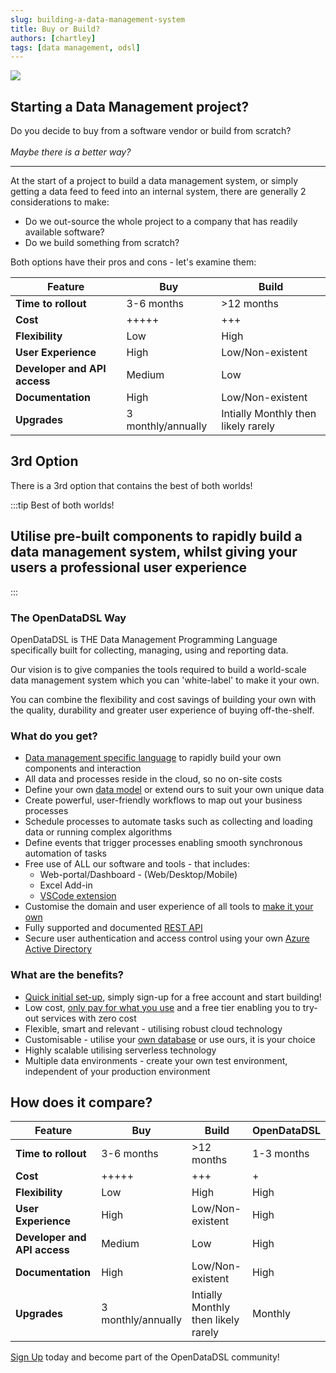 ```yaml
---
slug: building-a-data-management-system
title: Buy or Build?
authors: [chartley]
tags: [data management, odsl]
---
```


<div class="row">
  <div class="column">
    <img src="/img/blog/decision.jpg"/>
  </div>
  <div class="column">
  <h2>Starting a Data Management project?</h2>
  Do you decide to buy from a software vendor or build from scratch?
  <br /><br /> 
  <em>Maybe there is a better way?</em>
  </div>
</div>

<!--truncate-->

<hr/>

At the start of a project to build a data management system, or simply getting a data feed to feed into an internal system, there are generally 2 considerations to make:

* Do we out-source the whole project to a company that has readily available software?
* Do we build something from scratch?
   
Both options have their pros and cons - let's examine them:

|Feature|Buy|Build|
|-|-|-|
|**Time to rollout**|3-6 months|>12 months|
|**Cost**|+++++|+++|
|**Flexibility**|Low|High|
|**User Experience**|High|Low/Non-existent|
|**Developer and API access**|Medium|Low|
|**Documentation**|High|Low/Non-existent|
|**Upgrades**|3 monthly/annually|Intially Monthly then likely rarely|

## 3rd Option
There is a 3rd option that contains the best of both worlds!

:::tip Best of both worlds!
## Utilise pre-built components to rapidly build a data management system, whilst giving your users a professional user experience
:::

### The OpenDataDSL Way
OpenDataDSL is THE Data Management Programming Language specifically built for collecting, managing, using and reporting data.

Our vision is to give companies the tools required to build a world-scale data management system which you can 'white-label' to make it your own.

You can combine the flexibility and cost savings of building your own with the quality, durability and greater user 
experience of buying off-the-shelf.

### What do you get?

* [Data management specific language](easy-to-use) to rapidly build your own components and interaction
* All data and processes reside in the cloud, so no on-site costs
* Define your own [data model](/any-data-anywhere) or extend ours to suit your own unique data
* Create powerful, user-friendly workflows to map out your business processes
* Schedule processes to automate tasks such as collecting and loading data or running complex algorithms
* Define events that trigger processes enabling smooth synchronous automation of tasks
* Free use of ALL our software and tools - that includes:
    * Web-portal/Dashboard - (Web/Desktop/Mobile)
    * Excel Add-in
    * [VSCode extension](/docs/user/vscode)
* Customise the domain and user experience of all tools to [make it your own](/make-it-yours)
* Fully supported and documented [REST API](/docs/api/rest/standards) 
* Secure user authentication and access control using your own [Azure Active Directory](/secure)

### What are the benefits?

* [Quick initial set-up](/focus-on-what-matters), simply sign-up for a free account and start building!
* Low cost, [only pay for what you use](/big-savings) and a free tier enabling you to try-out services with zero cost
* Flexible, smart and relevant - utilising robust cloud technology
* Customisable - utilise your [own database](/docs/product/IT%20Guides/Database-information) or use ours, it is your choice
* Highly scalable utilising serverless technology
* Multiple data environments - create your own test environment, independent of your production environment

## How does it compare?

|Feature|Buy|Build|OpenDataDSL|
|-|-|-|-|
|**Time to rollout**|3-6 months|>12 months|1-3 months|
|**Cost**|+++++|+++|+|
|**Flexibility**|Low|High|High|
|**User Experience**|High|Low/Non-existent|High|
|**Developer and API access**|Medium|Low|High|
|**Documentation**|High|Low/Non-existent|High|
|**Upgrades**|3 monthly/annually|Intially Monthly then likely rarely|Monthly|

[Sign Up](/SignUp) today and become part of the OpenDataDSL community!